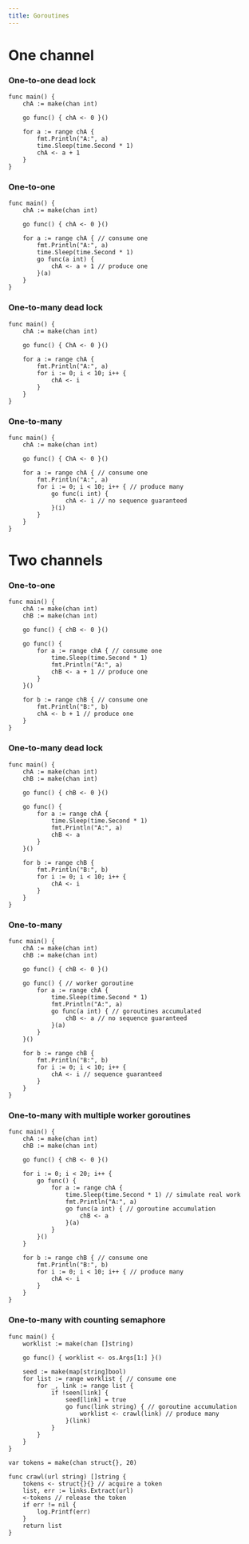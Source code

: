 ```yaml
---
title: Goroutines
---
```


One channel
===========

### One-to-one dead lock

    func main() {
        chA := make(chan int)

        go func() { chA <- 0 }()

        for a := range chA {
            fmt.Println("A:", a)
            time.Sleep(time.Second * 1)
            chA <- a + 1
        }
    }

### One-to-one 

    func main() {
        chA := make(chan int)

        go func() { chA <- 0 }()

        for a := range chA { // consume one
            fmt.Println("A:", a)
            time.Sleep(time.Second * 1)
            go func(a int) {
                chA <- a + 1 // produce one
            }(a)
        }
    }

### One-to-many dead lock

    func main() {
        chA := make(chan int)

        go func() { ChA <- 0 }()

        for a := range chA {
            fmt.Println("A:", a)
            for i := 0; i < 10; i++ {
                chA <- i
            }
        }
    }

### One-to-many

    func main() {
        chA := make(chan int)

        go func() { ChA <- 0 }()

        for a := range chA { // consume one
            fmt.Println("A:", a)
            for i := 0; i < 10; i++ { // produce many
                go func(i int) {
                    chA <- i // no sequence guaranteed
                }(i)
            }
        }
    }


Two channels
============

### One-to-one

    func main() {
        chA := make(chan int)
        chB := make(chan int)

        go func() { chB <- 0 }()

        go func() {
            for a := range chA { // consume one
                time.Sleep(time.Second * 1)
                fmt.Println("A:", a)
                chB <- a + 1 // produce one
            }
        }()

        for b := range chB { // consume one
            fmt.Println("B:", b)
            chA <- b + 1 // produce one
        }
    }


### One-to-many dead lock

    func main() {
        chA := make(chan int)
        chB := make(chan int)

        go func() { chB <- 0 }()

        go func() {
            for a := range chA {
                time.Sleep(time.Second * 1)
                fmt.Println("A:", a)
                chB <- a
            }
        }()

        for b := range chB {
            fmt.Println("B:", b)
            for i := 0; i < 10; i++ {
                chA <- i
            }
        }
    }


### One-to-many

    func main() {
        chA := make(chan int)
        chB := make(chan int)

        go func() { chB <- 0 }()

        go func() { // worker goroutine
            for a := range chA {
                time.Sleep(time.Second * 1)
                fmt.Println("A:", a)
                go func(a int) { // goroutines accumulated
                    chB <- a // no sequence guaranteed
                }(a)
            }
        }()

        for b := range chB {
            fmt.Println("B:", b)
            for i := 0; i < 10; i++ {
                chA <- i // sequence guaranteed
            }
        }
    }

### One-to-many with multiple worker goroutines

    func main() {
        chA := make(chan int)
        chB := make(chan int)

        go func() { chB <- 0 }()

        for i := 0; i < 20; i++ {
            go func() {
                for a := range chA {
                    time.Sleep(time.Second * 1) // simulate real work
                    fmt.Println("A:", a)
                    go func(a int) { // goroutine accumulation
                        chB <- a
                    }(a)
                }
            }()
        }

        for b := range chB { // consume one
            fmt.Println("B:", b)
            for i := 0; i < 10; i++ { // produce many
                chA <- i
            }
        }
    }

### One-to-many with counting semaphore

    func main() {
        worklist := make(chan []string)

        go func() { worklist <- os.Args[1:] }()

        seed := make(map[string]bool)
        for list := range worklist { // consume one
            for _, link := range list {
                if !seen[link] {
                    seed[link] = true
                    go func(link string) { // goroutine accumulation
                        worklist <- crawl(link) // produce many
                    }(link)
                }
            }
        }
    }

    var tokens = make(chan struct{}, 20)

    func crawl(url string) []string {
        tokens <- struct{}{} // acquire a token
        list, err := links.Extract(url)
        <-tokens // release the token
        if err != nil {
            log.Printf(err)
        }
        return list
    }
